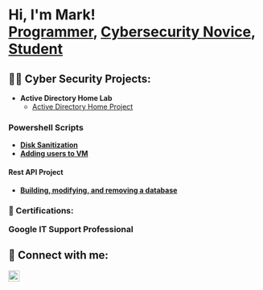 <h1>Hi, I'm Mark! <br/><a href="https://github.com/MLake11">Programmer</a>, <a href="https://www.linkedin.com/in/mark-lakhram-840494227/">Cybersecurity Novice</a>, <a href="https://www.youtube.com/c/joshmadakor">Student</a></h1>

<h2>👨‍💻 Cyber Security Projects:</h2>

- <b>Active Directory Home Lab</b>
  - [Active Directory Home Project](https://github.com/MLake11/Active-Directory-Home-Lab)
  
  
<h3> Powershell Scripts</h3>
  
- <b> [Disk Sanitization](https://github.com/MLake11/Disk-Sanitization)
- <b> [Adding users to VM](https://github.com/MLake11/Create-Users-Powershell-Script/blob/main/README.md)

<h4> Rest API Project</h2>

- <b> [Building, modifying, and removing a database](https://github.com/MLake11/Rest-API/blob/main/README.md)


<h3> <b>📃 Certifications:</b>
   
   
Google IT Support Professional


<h2> 🤳 Connect with me:</h2>



[<img align="left" alt="JoshMadakor | LinkedIn" width="22px" src="https://cdn.jsdelivr.net/npm/simple-icons@v3/icons/linkedin.svg" />][linkedin]


[twitter]: https://twitter.com/joshmadakor
[youtube]: https://www.youtube.com/c/joshmadakor
[instagram]: https://www.instagram.com/joshmadakor/
[linkedin]: https://linkedin.com/in/joshmadakor

<!--
**joshmadakor1/joshmadakor1** is a ✨ _special_ ✨ repository because its `README.md` (this file) appears on your GitHub profile.

Here are some ideas to get you started:

- 🔭 I’m currently working on ...
- 🌱 I’m currently learning ...
- 👯 I’m looking to collaborate on ...
- 🤔 I’m looking for help with ...
- 💬 Ask me about ...
- 📫 How to reach me: ...
- 😄 Pronouns: ...
- ⚡ Fun fact: ...
-->
